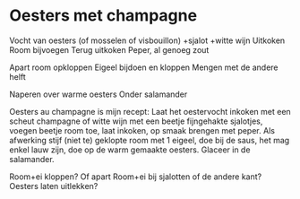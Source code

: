 # Oesters met champagne

Vocht van oesters (of mosselen of visbouillon)
+sjalot
+witte wijn
Uitkoken
Room bijvoegen
Terug uitkoken
Peper, al genoeg zout

Apart room opkloppen
Eigeel bijdoen en kloppen
Mengen met de andere helft

Naperen over warme oesters
Onder salamander

Oesters au champagne is mijn recept:
Laat het oestervocht inkoken met een scheut champagne of witte wijn met een beetje fijngehakte sjalotjes,  voegen beetje room toe, laat inkoken, op smaak brengen met peper.
Als afwerking stijf (niet te) geklopte  room met 1 eigeel, doe bij de saus, het mag enkel lauw zijn, doe op de warm gemaakte oesters. Glaceer in de salamander.

Room+ei kloppen? Of apart
Room+ei bij sjalotten of de andere kant?
Oesters laten uitlekken?
